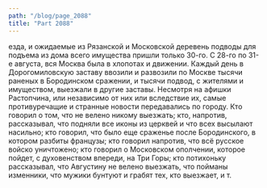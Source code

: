 ```yaml
---
path: "/blog/page_2088"
title: "Part 2088"
---
```


езда, и ожидаемые из Рязанской и Московской деревень подводы для подъема из дома всего имущества пришли только 30-го.
С 28-го по 31-е августа, вся Москва была в хлопотах и движении. Каждый день в Дорогомиловскую заставу ввозили и развозили по Москве тысячи раненых в Бородинском сражении, и тысячи подвод, с жителями и имуществом, выезжали в другие заставы. Несмотря на афишки Растопчина, или независимо от них или вследствие их, самые противуречащие и странные новости передавались по городу. Кто говорил о том, что не велено никому выезжать; кто, напротив, рассказывал, что подняли все иконы из церквей и что всех высылают насильно; кто говорил, что было еще сраженье после Бородинского, в котором разбиты французы; кто говорил напротив, что всё русское войско уничтожено; кто говорил о Московском ополчении, которое пойдет, с духовенством впереди, на Три Горы; кто потихоньку рассказывал, что Августину не велено выезжать, что пойманы изменники, что мужики бунтуют и грабят тех, кто выезжает, и т.
